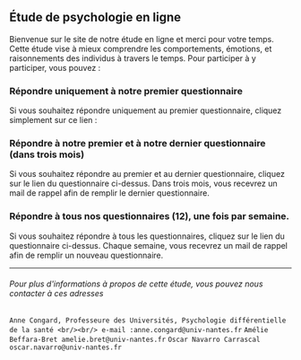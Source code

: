 ## Étude de psychologie en ligne

Bienvenue sur le site de notre étude en ligne et merci pour votre temps. Cette étude vise à mieux comprendre les comportements, émotions, et raisonnements des individus à travers le temps. Pour participer à y participer, vous pouvez :

### Répondre uniquement à notre premier questionnaire

Si vous souhaitez répondre uniquement au premier questionnaire, cliquez simplement sur ce lien : 

### Répondre à notre premier et à notre dernier questionnaire (dans trois mois)

Si vous souhaitez répondre au premier et au dernier questionnaire, cliquez sur le lien du questionnaire ci-dessus. Dans trois mois, vous recevrez un mail de rappel afin de remplir le dernier questionnaire. 

### Répondre à tous nos questionnaires (12), une fois par semaine.

Si vous souhaitez répondre à tous les questionnaires, cliquez sur le lien du questionnaire ci-dessus. Chaque semaine, vous recevrez un mail de rappel afin de remplir un nouveau questionnaire. 

---

###### Pour plus d'informations à propos de cette étude, vous pouvez nous contacter à ces adresses

`Anne Congard, Professeure des Universités, Psychologie différentielle de la santé <br/><br/>
e-mail :anne.congard@univ-nantes.fr`
`Amélie Beffara-Bret amelie.bret@univ-nantes.fr`
`Oscar Navarro Carrascal oscar.navarro@univ-nantes.fr`
